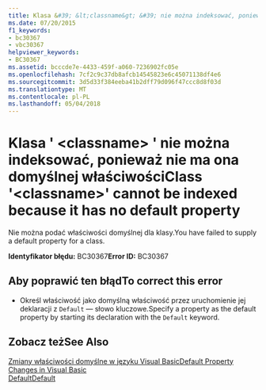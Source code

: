 ```yaml
---
title: Klasa &#39; &lt;classname&gt; &#39; nie można indeksować, ponieważ nie ma ona domyślnej właściwości
ms.date: 07/20/2015
f1_keywords:
- bc30367
- vbc30367
helpviewer_keywords:
- BC30367
ms.assetid: bcccde7e-4433-459f-a060-7236902fc05e
ms.openlocfilehash: 7cf2c9c37db8afcb14545823e6c45071138df4e6
ms.sourcegitcommit: 3d5d33f384eeba41b2dff79d096f47ccc8d8f03d
ms.translationtype: MT
ms.contentlocale: pl-PL
ms.lasthandoff: 05/04/2018
---
```

# <a name="class-39ltclassnamegt39-cannot-be-indexed-because-it-has-no-default-property"></a><span data-ttu-id="86944-102">Klasa &#39; &lt;classname&gt; &#39; nie można indeksować, ponieważ nie ma ona domyślnej właściwości</span><span class="sxs-lookup"><span data-stu-id="86944-102">Class &#39;&lt;classname&gt;&#39; cannot be indexed because it has no default property</span></span>
<span data-ttu-id="86944-103">Nie można podać właściwości domyślnej dla klasy.</span><span class="sxs-lookup"><span data-stu-id="86944-103">You have failed to supply a default property for a class.</span></span>  
  
 <span data-ttu-id="86944-104">**Identyfikator błędu:** BC30367</span><span class="sxs-lookup"><span data-stu-id="86944-104">**Error ID:** BC30367</span></span>  
  
## <a name="to-correct-this-error"></a><span data-ttu-id="86944-105">Aby poprawić ten błąd</span><span class="sxs-lookup"><span data-stu-id="86944-105">To correct this error</span></span>  
  
-   <span data-ttu-id="86944-106">Określ właściwość jako domyślną właściwość przez uruchomienie jej deklaracji z `Default` — słowo kluczowe.</span><span class="sxs-lookup"><span data-stu-id="86944-106">Specify a property as the default property by starting its declaration with the `Default` keyword.</span></span>  
  
## <a name="see-also"></a><span data-ttu-id="86944-107">Zobacz też</span><span class="sxs-lookup"><span data-stu-id="86944-107">See Also</span></span>  
 [<span data-ttu-id="86944-108">Zmiany właściwości domyślne w języku Visual Basic</span><span class="sxs-lookup"><span data-stu-id="86944-108">Default Property Changes in Visual Basic</span></span>](http://msdn.microsoft.com/library/9b8cfad7-40ac-4b83-affb-1ff781755a4c)  
 [<span data-ttu-id="86944-109">Default</span><span class="sxs-lookup"><span data-stu-id="86944-109">Default</span></span>](../../visual-basic/language-reference/modifiers/default.md)
